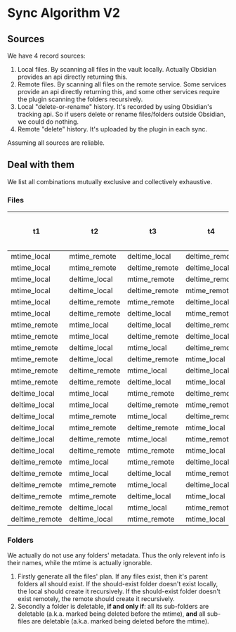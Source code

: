 # Sync Algorithm V2

## Sources

We have 4 record sources:

1. Local files. By scanning all files in the vault locally. Actually Obsidian provides an api directly returning this.
2. Remote files. By scanning all files on the remote service. Some services provide an api directly returning this, and some other services require the plugin scanning the folders recursively.
3. Local "delete-or-rename" history. It's recorded by using Obsidian's tracking api. So if users delete or rename files/folders outside Obsidian, we could do nothing.
4. Remote "delete" history. It's uploaded by the plugin in each sync.

Assuming all sources are reliable.

## Deal with them

We list all combinations mutually exclusive and collectively exhaustive.

### Files

| t1             | t2             | t3             | t4             | local file to do | remote file to do | local del history to do | remote del history to do | equal to sync v2 branch |
| -------------- | -------------- | -------------- | -------------- | ---------------- | ----------------- | ----------------------- | ------------------------ | ----------------------- |
| mtime_local    | mtime_remote   | deltime_local  | deltime_remote | del              | del               | clean                   | skip                     |                         |
| mtime_local    | mtime_remote   | deltime_remote | deltime_local  | del              | del               | clean                   | skip                     |                         |
| mtime_local    | deltime_local  | mtime_remote   | deltime_remote | del              | del               | clean                   | skip                     |                         |
| mtime_local    | deltime_local  | deltime_remote | mtime_remote   | download_remote  | skip              | clean                   | clean                    |                         |
| mtime_local    | deltime_remote | mtime_remote   | deltime_local  | del              | del               | clean                   | upload_local_del_history |                         |
| mtime_local    | deltime_remote | deltime_local  | mtime_remote   | download_remote  | skip              | clean                   | clean                    |                         |
| mtime_remote   | mtime_local    | deltime_local  | deltime_remote | del              | del               | clean                   | skip                     |                         |
| mtime_remote   | mtime_local    | deltime_remote | deltime_local  | del              | del               | clean                   | upload_local_del_history |                         |
| mtime_remote   | deltime_local  | mtime_local    | deltime_remote | del              | del               | clean                   | skip                     |                         |
| mtime_remote   | deltime_local  | deltime_remote | mtime_local    | skip             | upload_local      | clean                   | clean                    |                         |
| mtime_remote   | deltime_remote | mtime_local    | deltime_local  | del              | del               | clean                   | upload_local_del_history |                         |
| mtime_remote   | deltime_remote | deltime_local  | mtime_local    | skip             | upload_local      | clean                   | clean                    |                         |
| deltime_local  | mtime_local    | mtime_remote   | deltime_remote | del              | del               | clean                   | skip                     |                         |
| deltime_local  | mtime_local    | deltime_remote | mtime_remote   | download_remote  | skip              | clean                   | clean                    |                         |
| deltime_local  | mtime_remote   | mtime_local    | deltime_remote | del              | del               | clean                   | skip                     |                         |
| deltime_local  | mtime_remote   | deltime_remote | mtime_local    | skip             | upload_local      | clean                   | clean                    |                         |
| deltime_local  | deltime_remote | mtime_local    | mtime_remote   | download_remote  | skip              | clean                   | clean                    |                         |
| deltime_local  | deltime_remote | mtime_remote   | mtime_local    | skip             | upload_local      | clean                   | clean                    |                         |
| deltime_remote | mtime_local    | mtime_remote   | deltime_local  | skip             | del               | clean                   | upload_local_del_history | 8                       |
| deltime_remote | mtime_local    | deltime_local  | mtime_remote   | download_remote  | skip              | clean                   | clean                    | 7;9                     |
| deltime_remote | mtime_remote   | mtime_local    | deltime_local  | del              | del               | clean                   | upload_local_del_history |                         |
| deltime_remote | mtime_remote   | deltime_local  | mtime_local    | skip             | upload_local      | clean                   | clean                    | 10                      |
| deltime_remote | deltime_local  | mtime_local    | mtime_remote   | download_remote  | skip              | clean                   | clean                    | 1;9                     |
| deltime_remote | deltime_local  | mtime_remote   | mtime_local    | skip             | upload_local      | clean                   | clean                    | 2;3;4;5;6               |

### Folders

We actually do not use any folders' metadata. Thus the only relevent info is their names, while the mtime is actually ignorable.

1. Firstly generate all the files' plan. If any files exist, then it's parent folders all should exist. If the should-exist folder doesn't exist locally, the local should create it recursively. If the should-exist folder doesn't exist remotely, the remote should create it recursively.
2. Secondly a folder is deletable, **if and only if**: all its sub-folders are deletable (a.k.a. marked being deleted before the mtime), **and** all sub-files are deletable (a.k.a. marked being deleted before the mtime).
